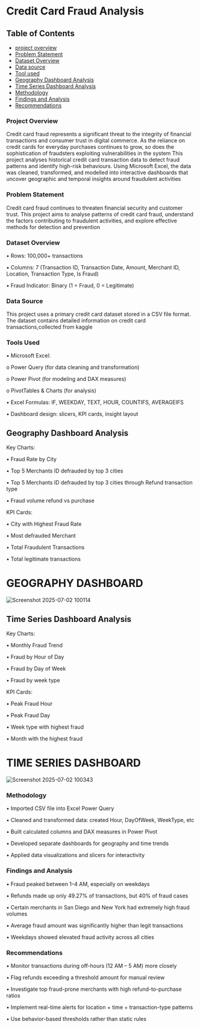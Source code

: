 # Credit Card Fraud Analysis

## Table of Contents

- [project overview](#project-overview)
- [Problem Statement](problem-statement)
- [Dataset Overview](Dataset-overview)
- [Data source](Data-source)
- [Tool used](tool-used)
- [Geography Dashboard Analysis](Geography-Dashboard-Analysis)
- [Time Series Dashboard Analysis](Time-Series-Dashboard-Analysis)
- [Methodology](Methodology)
- [Findings and Analysis](Findings-and-Analysis)
- [Recommendations](Recommendations)


### Project Overview

Credit card fraud represents a significant threat to the integrity of financial transactions and consumer trust in digital commerce. As the reliance on credit cards for everyday purchases continues to grow, so does the sophistication of fraudsters exploiting vulnerabilities in the system This project analyses historical credit card transaction data to detect fraud patterns and identify high-risk behaviours. Using Microsoft Excel, the data was cleaned, transformed, and modelled into interactive dashboards that uncover geographic and temporal insights around fraudulent activities

### Problem Statement

Credit card fraud continues to threaten financial security and customer trust. This project aims to analyse patterns of credit card fraud, understand the factors contributing to fraudulent activities, and explore effective methods for detection and prevention

### Dataset Overview

•	Rows: 100,000+ transactions

•	Columns: 7 (Transaction ID, Transaction Date, Amount, Merchant ID, Location, Transaction Type, Is Fraud)

•	Fraud Indicator: Binary (1 = Fraud, 0 = Legitimate)

### Data Source

This project uses a primary credit card dataset stored in a CSV file format. The dataset contains detailed information on credit card transactions,collected from kaggle

### Tools Used

•	Microsoft Excel:


o	Power Query (for data cleaning and transformation)

o	Power Pivot (for modeling and DAX measures)

o	PivotTables & Charts (for analysis)



•	Excel Formulas: IF, WEEKDAY, TEXT, HOUR, COUNTIFS, AVERAGEIFS

•	Dashboard design: slicers, KPI cards, insight layout

## Geography Dashboard Analysis

Key Charts:

•	Fraud Rate by City

•	Top 5 Merchants ID defrauded by top 3 cities 

•	 Top 5 Merchants ID defrauded by top 3 cities through Refund transaction type 

•	Fraud volume refund vs purchase

KPI Cards:

•	City with Highest Fraud Rate

•	Most defrauded Merchant 

•	Total Fraudulent Transactions

•	Total legitimate transactions

# GEOGRAPHY DASHBOARD
![Screenshot 2025-07-02 100114](https://github.com/user-attachments/assets/df1a603a-4e27-4b50-92b9-1527c18e0a6a)


## Time Series Dashboard Analysis

Key Charts:

•	Monthly Fraud Trend

•	Fraud by Hour of Day

•	Fraud by Day of Week

•	Fraud by week type

KPI Cards:

•	Peak Fraud Hour

•	Peak Fraud Day

•	Week type with highest fraud

•	Month with the highest fraud

# TIME SERIES DASHBOARD
![Screenshot 2025-07-02 100343](https://github.com/user-attachments/assets/276f278f-35fc-4a1a-9422-ae7393a982cc)

### Methodology

•	Imported CSV file into Excel Power Query

•	Cleaned and transformed data: created Hour, DayOfWeek, WeekType, etc

•	Built calculated columns and DAX measures in Power Pivot

•	Developed separate dashboards for geography and time trends

•	Applied data visualizations and slicers for interactivity

### Findings and Analysis

•	Fraud peaked between 1–4 AM, especially on weekdays

•	Refunds made up only 49.27% of transactions, but 40% of fraud cases

•	Certain merchants in San Diego and New York had extremely high fraud volumes

•	Average fraud amount was significantly higher than legit transactions

•	Weekdays showed elevated fraud activity across all cities

### Recommendations

•	Monitor transactions during off-hours (12 AM – 5 AM) more closely

•	Flag refunds exceeding a threshold amount for manual review

•	Investigate top fraud-prone merchants with high refund-to-purchase ratios

•	Implement real-time alerts for location + time + transaction-type patterns

•	Use behavior-based thresholds rather than static rules



